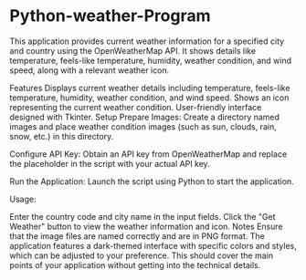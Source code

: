 # Python-weather-Program
This application provides current weather information for a specified city and country using the OpenWeatherMap API. It shows details like temperature, feels-like temperature, humidity, weather condition, and wind speed, along with a relevant weather icon.

Features
Displays current weather details including temperature, feels-like temperature, humidity, weather condition, and wind speed.
Shows an icon representing the current weather condition.
User-friendly interface designed with Tkinter.
Setup
Prepare Images: Create a directory named images and place weather condition images (such as sun, clouds, rain, snow, etc.) in this directory.

Configure API Key: Obtain an API key from OpenWeatherMap and replace the placeholder in the script with your actual API key.

Run the Application: Launch the script using Python to start the application.

Usage:

Enter the country code and city name in the input fields.
Click the "Get Weather" button to view the weather information and icon.
Notes
Ensure that the image files are named correctly and are in PNG format.
The application features a dark-themed interface with specific colors and styles, which can be adjusted to your preference.
This should cover the main points of your application without getting into the technical details.
